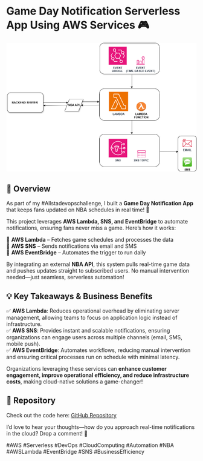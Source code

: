 # Game Day Notification Serverless App Using AWS Services 🎮

![Game Day Notification](https://github.com/Preshydee/game_day_notification_project/blob/main/Game%20Day%20App%20Architecture.drawio.png)

## 🚀 Overview
As part of my #Allstadevopschallenge, I built a **Game Day Notification App** that keeps fans updated on NBA schedules in real time! 🏀  

This project leverages **AWS Lambda, SNS, and EventBridge** to automate notifications, ensuring fans never miss a game. Here’s how it works:

🔹 **AWS Lambda** – Fetches game schedules and processes the data  
🔹 **AWS SNS** – Sends notifications via email and SMS  
🔹 **AWS EventBridge** – Automates the trigger to run daily  

By integrating an external **NBA API**, this system pulls real-time game data and pushes updates straight to subscribed users. No manual intervention needed—just seamless, serverless automation!

## 💡 Key Takeaways & Business Benefits

✅ **AWS Lambda**: Reduces operational overhead by eliminating server management, allowing teams to focus on application logic instead of infrastructure.  
✅ **AWS SNS**: Provides instant and scalable notifications, ensuring organizations can engage users across multiple channels (email, SMS, mobile push).  
✅ **AWS EventBridge**: Automates workflows, reducing manual intervention and ensuring critical processes run on schedule with minimal latency.  

Organizations leveraging these services can **enhance customer engagement, improve operational efficiency, and reduce infrastructure costs**, making cloud-native solutions a game-changer!

## 🔗 Repository
Check out the code here: [GitHub Repository](https://github.com/Preshydee/game_day_notification_project)

I’d love to hear your thoughts—how do you approach real-time notifications in the cloud? Drop a comment! 💬  

#AWS #Serverless #DevOps #CloudComputing #Automation #NBA #AWSLambda #EventBridge #SNS #BusinessEfficiency

